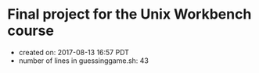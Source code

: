 # Final project for the Unix Workbench course
- created on:  2017-08-13 16:57 PDT
- number of lines in guessinggame.sh:  43 
